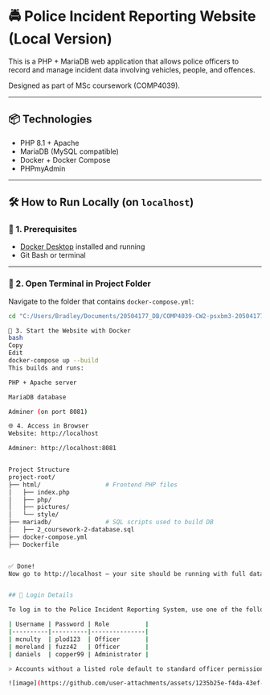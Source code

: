 # 🚔 Police Incident Reporting Website (Local Version)

This is a PHP + MariaDB web application that allows police officers to record and manage incident data involving vehicles, people, and offences.

Designed as part of MSc coursework (COMP4039).

---

## 📦 Technologies

- PHP 8.1 + Apache
- MariaDB (MySQL compatible)
- Docker + Docker Compose
- PHPmyAdmin

---

## 🛠️ How to Run Locally (on `localhost`)

### 🔄 1. Prerequisites

- [Docker Desktop](https://www.docker.com/products/docker-desktop) installed and running
- Git Bash or terminal

---

### 📁 2. Open Terminal in Project Folder

Navigate to the folder that contains `docker-compose.yml`:

```bash
cd "C:/Users/Bradley/Documents/20504177_DB/COMP4039-CW2-psxbm3-20504177/psxbm3-20504177_Docker"

🐳 3. Start the Website with Docker
bash
Copy
Edit
docker-compose up --build
This builds and runs:

PHP + Apache server

MariaDB database

Adminer (on port 8081)

🌐 4. Access in Browser
Website: http://localhost

Adminer: http://localhost:8081


Project Structure
project-root/
├── html/                  # Frontend PHP files
│   ├── index.php
│   ├── php/
│   ├── pictures/
│   └── style/
├── mariadb/               # SQL scripts used to build DB
│   ├── 2_coursework-2-database.sql
├── docker-compose.yml
├── Dockerfile


✅ Done!
Now go to http://localhost — your site should be running with full database access.


## 🔐 Login Details

To log in to the Police Incident Reporting System, use one of the following accounts:

| Username | Password | Role          |
|----------|----------|---------------|
| mcnulty  | plod123  | Officer       |
| moreland | fuzz42   | Officer       |
| daniels  | copper99 | Administrator |

> Accounts without a listed role default to standard officer permissions.

![image](https://github.com/user-attachments/assets/1235b25e-f4da-43ef-9b84-b49d6a681d06)
